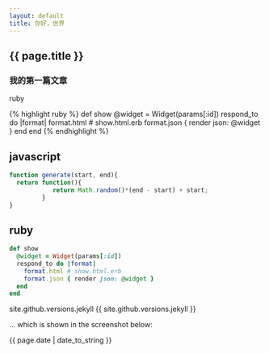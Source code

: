 ```yaml
---
layout: default
title: 你好，世界
---
```


## {{ page.title }}

### 我的第一篇文章

ruby

{% highlight ruby %}
def show
  @widget = Widget(params[:id])
  respond_to do |format|
    format.html # show.html.erb
    format.json { render json: @widget }
  end
end
{% endhighlight %}

## javascript

~~~ js
function generate(start, end){
  return function(){
            return Math.random()*(end - start) + start;
         }
}
~~~


## ruby 

``` ruby
def show
  @widget = Widget(params[:id])
  respond_to do |format|
    format.html # show.html.erb
    format.json { render json: @widget }
  end
end
```

site.github.versions.jekyll {{ site.github.versions.jekyll }}

… which is shown in the screenshot below:

{{ page.date | date_to_string }}